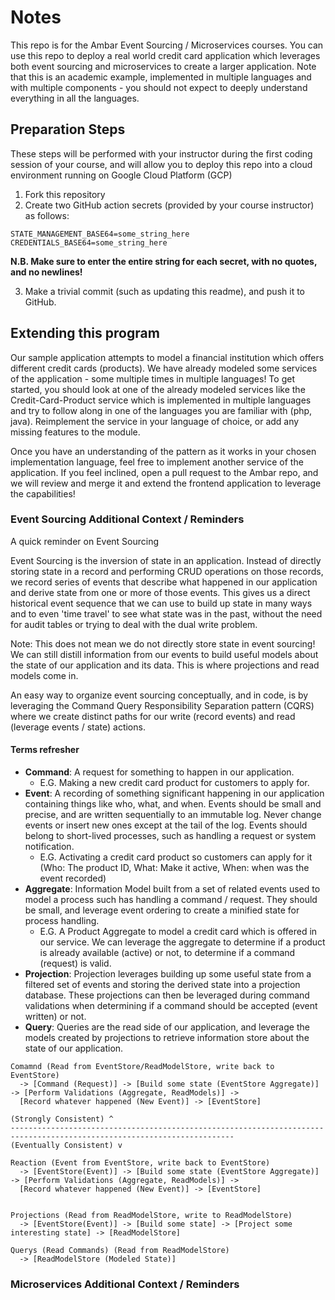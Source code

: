 # Notes

This repo is for the Ambar Event Sourcing / Microservices courses. 
You can use this repo to deploy a real world credit card application which leverages both event sourcing and microservices 
to create a larger application. Note that this is an academic example, implemented in multiple languages and with multiple 
components - you should not expect to deeply understand everything in all the languages.

## Preparation Steps

These steps will be performed with your instructor during the first coding session of your course, and will allow you to
deploy this repo into a cloud environment running on Google Cloud Platform (GCP)

1. Fork this repository
2. Create two GitHub action secrets (provided by your course instructor) as follows:
```
STATE_MANAGEMENT_BASE64=some_string_here
CREDENTIALS_BASE64=some_string_here
```
**N.B. Make sure to enter the entire string for each secret, with no quotes, and no newlines!**

3. Make a trivial commit (such as updating this readme), and push it to GitHub.

## Extending this program

Our sample application attempts to model a financial institution which offers different credit cards (products). We have
already modeled some services of the application - some multiple times in multiple languages! To get started, you should
look at one of the already modeled services like the Credit-Card-Product service which is implemented in multiple languages
and try to follow along in one of the languages you are familiar with (php, java). Reimplement the service in your language
of choice, or add any missing features to the module.

Once you have an understanding of the pattern as it works in your chosen implementation language, feel free to implement
another service of the application. If you feel inclined, open a pull request to the Ambar repo, and we will review and merge 
it and extend the frontend application to leverage the capabilities!

### Event Sourcing Additional Context / Reminders

A quick reminder on Event Sourcing

Event Sourcing is the inversion of state in an application. Instead of directly storing state in a record and performing CRUD
operations on those records, we record series of events that describe what happened in our application and derive state from
one or more of those events. This gives us a direct historical event sequence that we can use to build up state in many ways
and to even 'time travel' to see what state was in the past, without the need for audit tables or trying to deal with the
dual write problem.

Note: This does not mean we do not directly store state in event sourcing! We can still distill information from our events
to build useful models about the state of our application and its data. This is where projections and read models come in.

An easy way to organize event sourcing conceptually, and in code, is by leveraging the Command Query Responsibility Separation
pattern (CQRS) where we create distinct paths for our write (record events) and read (leverage events / state) actions.

#### Terms refresher

* **Command**: A request for something to happen in our application.
  * E.G. Making a new credit card product for customers to apply for.
* **Event**: A recording of something significant happening in our application containing things like who, what, and when.
Events should be small and precise, and are written sequentially to an immutable log. Never change events or insert new ones 
except at the tail of the log. Events should belong to short-lived processes, such as handling a request or system notification.
  * E.G. Activating a credit card product so customers can apply for it 
(Who: The product ID, What: Make it active, When: when was the event recorded)
* **Aggregate**: Information Model built from a set of related events used to model a process such has handling a command / request.
They should be small, and leverage event ordering to create a minified state for process handling.
  * E.G. A Product Aggregate to model a credit card which is offered in our service. We can leverage the aggregate to determine
if a product is already available (active) or not, to determine if a command (request) is valid.
* **Projection**: Projection leverages building up some useful state from a filtered set of events and storing the derived
state into a projection database. These projections can then be leveraged during command validations when determining if
a command should be accepted (event written) or not.
* **Query**: Queries are the read side of our application, and leverage the models created by projections to retrieve information
store about the state of our application.

```
Comamnd (Read from EventStore/ReadModelStore, write back to EventStore)
  -> [Command (Request)] -> [Build some state (EventStore Aggregate)] -> [Perform Validations (Aggregate, ReadModels)] -> 
  [Record whatever happened (New Event)] -> [EventStore]

(Strongly Consistent) ^
------------------------------------------------------------------------------------------------------------------------
(Eventually Consistent) v

Reaction (Event from EventStore, write back to EventStore)
  -> [EventStore(Event)] -> [Build some state (EventStore Aggregate)] -> [Perform Validations (Aggregate, ReadModels)] -> 
  [Record whatever happened (New Event)] -> [EventStore]


Projections (Read from ReadModelStore, write to ReadModelStore)
  -> [EventStore(Event)] -> [Build some state] -> [Project some interesting state] -> [ReadModelStore]

Querys (Read Commands) (Read from ReadModelStore)
  -> [ReadModelStore (Modeled State)]
```

### Microservices Additional Context / Reminders
